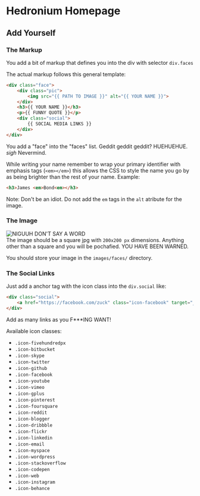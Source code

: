# Hedronium Homepage

## Add Yourself

### The Markup
You add a bit of markup that defines you into the div with selector `div.faces`

The actual markup follows this general template:
```HTML
<div class="face">
	<div class="pic">
		<img src="{{ PATH TO IMAGE }}" alt="{{ YOUR NAME }}">
	</div>
	<h3>{{ YOUR NAME }}</h3>
	<p>{{ FUNNY QUOTE }}</p>
	<div class="social">
		{{ SOCIAL MEDIA LINKS }}
	</div>
</div>
```
You add a "face" into the "faces" list. Geddit geddit geddit? HUEHUEHUE. *sigh* Nevermind.

While writing your name remember to wrap your primary identifier with emphasis tags (`<em></em>`) this allows the CSS to style
the name you go by as being brighter than the rest of your name. Example:

```HTML
<h3>James <em>Bond<em></h3>
```

Note: Don't be an idiot. Do not add the `em` tags in the `alt` atribute for the image.


### The Image
![NIGUUH DON'T SAY A WORD](./images/faces/shishir.jpg)  
The image should be a square jpg with `200x200 px` dimensions. Anything other 
than a square and you will be pochafied. YOU HAVE BEEN WARNED.

You should store your image in the `images/faces/` directory.

### The Social Links
Just add a anchor tag with the icon class into the `div.social` like:

```HTML
<div class="social">
    <a href="https://facebook.com/zuck" class="icon-facebook" target="_blank"></a>
</div>
```

Add as many links as you F***ING WANT!

Available icon classes:  
- `.icon-fivehundredpx`
- `.icon-bitbucket`
- `.icon-skype`
- `.icon-twitter`
- `.icon-github`
- `.icon-facebook`
- `.icon-youtube`
- `.icon-vimeo`
- `.icon-gplus`
- `.icon-pinterest`
- `.icon-foursquare`
- `.icon-reddit`
- `.icon-blogger`
- `.icon-dribbble`
- `.icon-flickr`
- `.icon-linkedin`
- `.icon-email`
- `.icon-myspace`
- `.icon-wordpress`
- `.icon-stackoverflow`
- `.icon-codepen`
- `.icon-web`
- `.icon-instagram`
- `.icon-behance`
